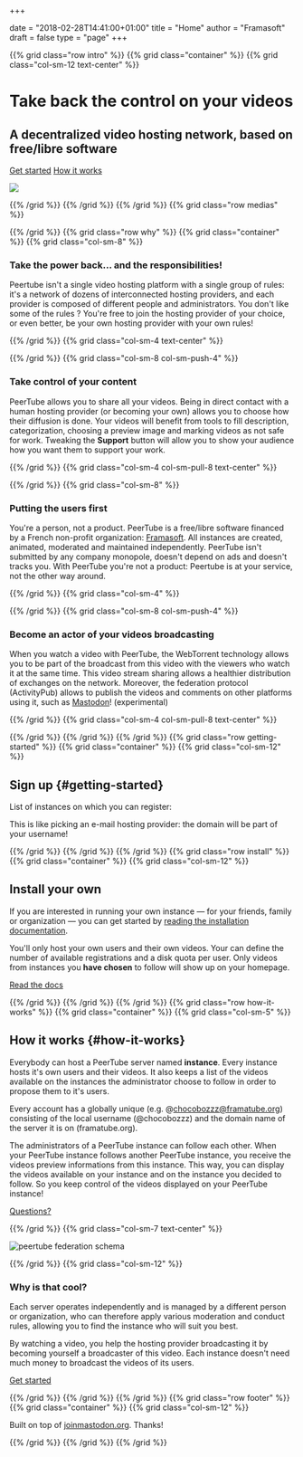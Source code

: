 +++

date = "2018-02-28T14:41:00+01:00"
title = "Home"
author = "Framasoft"
draft = false
type = "page"
+++

{{% grid class="row intro" %}}
{{% grid class="container" %}}
{{% grid class="col-sm-12 text-center" %}}

# Take back the control on your videos
## A decentralized video hosting network, based on free/libre software

[Get started](#getting-started) [How it works ](#how-it-works)

![](/notebook.jpg)

{{% /grid %}}
{{% /grid %}}
{{% /grid %}}
{{% grid class="row medias" %}}

<!---
{{% grid class="container" %}}
{{% grid class="col-sm-12 text-center" %}}

### As seen on

- [![Le Figaro](/le_figaro_nb.png)](#media1)
- [![L’Humanité](/l_humanite_nb.png)](#media2)
- [![Libération](/liberation_nb.png)](#media3)
- [![NextInpact](/next_inpact_nb.png)](#media4)

{{% /grid %}}
{{% /grid %}}
-->

{{% /grid %}}
{{% grid class="row why" %}}
{{% grid class="container" %}}
{{% grid class="col-sm-8" %}}

### Take the power back... and the responsibilities!

Peertube isn't a single video hosting platform with a single group of rules:
it's a network of dozens of interconnected hosting providers, and each provider is composed
of different people and administrators. You don't like some of the rules ?
You're free to join the hosting provider of your choice, or even better,
be your own hosting provider with your own rules!

{{% /grid %}}
{{% grid class="col-sm-4 text-center" %}}

<i class="fa fa-globe fa-5x" aria-hidden="true"></i>

{{% /grid %}}
{{% grid class="col-sm-8 col-sm-push-4" %}}

### Take control of your content

PeerTube allows you to share all your videos. Being in direct contact with a human hosting provider (or becoming your own) allows you to choose how their diffusion is done.
Your videos will benefit from tools to fill description, categorization, choosing a preview image and marking videos as not safe for work.
Tweaking the **Support** button will allow you to show your audience how you want them to support your work.

{{% /grid %}}
{{% grid class="col-sm-4 col-sm-pull-8 text-center" %}}

<i class="fa fa-comment fa-5x" aria-hidden="true"></i>

{{% /grid %}}
{{% grid class="col-sm-8" %}}

### Putting the users first

You're a person, not a product. PeerTube is a free/libre software
financed by a French non-profit organization: [Framasoft](https://soutenir.framasoft.org/association).
All instances are created, animated, moderated and maintained independently.
PeerTube isn't submitted by any company monopole, doesn't depend on ads and doesn't tracks you.
With PeerTube you're not a product:
Peertube is at your service, not the other way around.

{{% /grid %}}
{{% grid class="col-sm-4" %}}

<i class="fa fa-group fa-5x" aria-hidden="true"></i>

{{% /grid %}}
{{% grid class="col-sm-8 col-sm-push-4" %}}

### Become an actor of your videos broadcasting

When you watch a video with PeerTube, the WebTorrent technology
allows you to be part of the broadcast from this video with the viewers who
watch it at the same time.
This video stream sharing allows a healthier distribution of exchanges on the network.
Moreover, the federation protocol (ActivityPub) allows to publish the videos and comments on other platforms using it, such as [Mastodon](https://joinmastodon.org)! (experimental)

{{% /grid %}}
{{% grid class="col-sm-4 col-sm-pull-8 text-center" %}}

<i class="fa fa-fire fa-5x" aria-hidden="true"></i>

{{% /grid %}}
{{% /grid %}}
{{% /grid %}}
{{% grid class="row getting-started" %}}
{{% grid class="container" %}}
{{% grid class="col-sm-12" %}}

## Sign up {#getting-started}

List of instances on which you can register:

<div id="instances-list" class="list-group"></div>

<div id="instances-list-error" class="alert alert-danger" style="display: none">We are sorry, but we failed to fetch the list of available instances. Please try again later.</div>

<div class="alert alert-info">This is like picking an e-mail hosting provider: the domain will be part of your username!</div>

{{% /grid %}}
{{% /grid %}}
{{% /grid %}}
{{% grid class="row install" %}}
{{% grid class="container" %}}
{{% grid class="col-sm-12" %}}

## Install your own

If you are interested in running your own instance — for your friends,
family or organization — you can get started by [reading the installation
documentation](https://github.com/Chocobozzz/PeerTube/blob/develop/support/doc/production.md).

You'll only host your own users and their own videos.
Your can define the number of available registrations and a disk quota per user. Only videos from instances you **have chosen** to follow will show up on your homepage.

<a href="https://github.com/Chocobozzz/PeerTube/#production" target="_blank">Read the docs</a>

{{% /grid %}}
{{% /grid %}}
{{% /grid %}}
{{% grid class="row how-it-works" %}}
{{% grid class="container" %}}
{{% grid class="col-sm-5" %}}

## How it works {#how-it-works}

Everybody can host a PeerTube server named **instance**.
Every instance hosts it's own users and their videos. 
It also keeps a list of the videos available on the instances 
the administrator choose to follow in order to propose them to it's users.

Every account has a globally unique (e.g. @chocobozzz@framatube.org) consisting of the local username (@chocobozzz) and the domain name of the server it is on (framatube.org).

The administrators of a PeerTube instance can follow each other.
When your PeerTube instance follows another PeerTube instance, you receive
the videos preview informations from this instance. This way, you can display 
the videos available on your instance and on the instance you decided to follow.
So you keep control of the videos displayed on your PeerTube instance!

[Questions?](/en/faq)

{{% /grid %}}
{{% grid class="col-sm-7 text-center" %}}

![peertube federation schema](/pt-p2p.png)

{{% /grid %}}
{{% grid class="col-sm-12" %}}

### Why is that cool?

Each server operates independently and is managed by a different person
or organization, who can therefore apply various moderation and conduct rules,
allowing you to find the instance who will suit you best.

By watching a video, you help the hosting provider broadcasting it by becoming yourself
a broadcaster of this video. Each instance doesn't need much money to broadcast
the videos of its users.

[Get started](#getting-started)

{{% /grid %}}
{{% /grid %}}
{{% /grid %}}
{{% grid class="row footer" %}}
{{% grid class="container" %}}
{{% grid class="col-sm-12" %}}

Built on top of <a href="https://joinmastodon.org" target="_blank">joinmastodon.org</a>. Thanks!

{{% /grid %}}
{{% /grid %}}
{{% /grid %}}
<p>